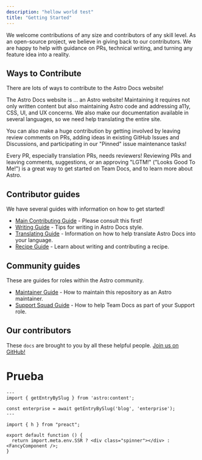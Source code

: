 ```yaml
---
description: "hellow world test"
title: "Getting Started"
---
```


We welcome contributions of any size and contributors of any skill level. As an open-source project, we believe in giving back to our contributors. We are happy to help with guidance on PRs, technical writing, and turning any feature idea into a reality.

## Ways to Contribute

There are lots of ways to contribute to the Astro Docs website!

The Astro Docs website is ... an Astro website! Maintaining it requires not only written content but also maintaining Astro code and addressing a11y, CSS, UI, and UX concerns. We also make our documentation available in several languages, so we need help translating the entire site.

You can also make a huge contribution by getting involved by leaving review comments on PRs, adding ideas in existing GitHub Issues and Discussions, and participating in our "Pinned" issue maintenance tasks!

Every PR, especially translation PRs, needs reviewers! Reviewing PRs and leaving comments, suggestions, or an approving "LGTM!" ("Looks Good To Me!") is a great way to get started on Team Docs, and to learn more about Astro.

## Contributor guides

We have several guides with information on how to get started!

- [Main Contributing Guide](https://github.com/withastro/docs/blob/main/CONTRIBUTING.md) - Please consult this first!
- [Writing Guide](https://github.com/withastro/docs/blob/main/WRITING.md) - Tips for writing in Astro Docs style.
- [Translating Guide](https://github.com/withastro/docs/blob/main/TRANSLATING.md) - Information on how to help translate Astro Docs into your language.
- [Recipe Guide](https://github.com/withastro/docs/blob/main/RECIPES.md) - Learn about writing and contributing a recipe.

## Community guides

These are guides for roles within the Astro community.

- [Maintainer Guide](https://github.com/withastro/docs/blob/main/MAINTAINERS.md) - How to maintain this repository as an Astro maintainer.
- [Support Squad Guide](https://github.com/withastro/docs/blob/main/SUPPORTSQUAD.md) - How to help Team Docs as part of your Support role.

## Our contributors

These `docs` are brought to you by all these helpful people. [Join us on GitHub!](https://github.com/withastro/docs)

# Prueba

```astro
---
import { getEntryBySlug } from 'astro:content';

const enterprise = await getEntryBySlug('blog', 'enterprise');
---
```

```tsx
import { h } from "preact";

export default function () {
  return import.meta.env.SSR ? <div class="spinner"></div> : <FancyComponent />;
}
```
